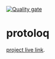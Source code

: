 [![Quality gate](https://sonarcloud.io/api/project_badges/quality_gate?project=romanprotoliuk_health-app-front-end)](https://sonarcloud.io/summary/new_code?id=romanprotoliuk_health-app-front-end)

# protoloq
[project live link](https://github.com/facebook/create-react-app](https://www.protoloq.com/)https://www.protoloq.com/).
